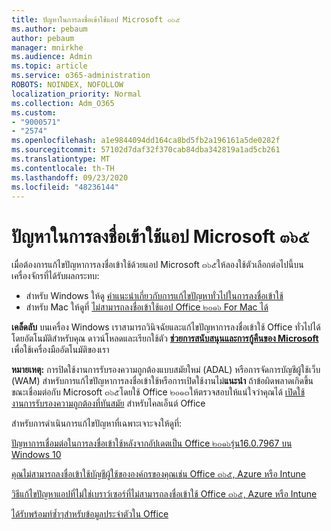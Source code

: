 ```yaml
---
title: ปัญหาในการลงชื่อเข้าใช้แอป Microsoft ๓๖๕
ms.author: pebaum
author: pebaum
manager: mnirkhe
ms.audience: Admin
ms.topic: article
ms.service: o365-administration
ROBOTS: NOINDEX, NOFOLLOW
localization_priority: Normal
ms.collection: Adm_O365
ms.custom:
- "9000571"
- "2574"
ms.openlocfilehash: a1e9844094dd164ca8bd5fb2a196161a5de0282f
ms.sourcegitcommit: 57102d7daf32f370cab84dba342819a1ad5cb261
ms.translationtype: MT
ms.contentlocale: th-TH
ms.lasthandoff: 09/23/2020
ms.locfileid: "48236144"
---
```

# <a name="issues-signing-into-microsoft-365-apps"></a>ปัญหาในการลงชื่อเข้าใช้แอป Microsoft ๓๖๕

เมื่อต้องการแก้ไขปัญหาการลงชื่อเข้าใช้ด้วยแอป Microsoft ๓๖๕ให้ลองใช้ตัวเลือกต่อไปนี้บนเครื่องจักรที่ได้รับผลกระทบ:  

- สำหรับ Windows ให้ดู [คำแนะนำเกี่ยวกับการแก้ไขปัญหาทั่วไปในการลงชื่อเข้าใช้](https://docs.microsoft.com/office365/troubleshoot/administration/disabling-adal-wam-not-recommended#recommendations-on-resolving-common-sign-in-issues)
- สำหรับ Mac ให้ดูที่  [ไม่สามารถลงชื่อเข้าใช้แอป Office ๒๐๑๖ For Mac ได้](https://docs.microsoft.com/office365/troubleshoot/authentication/sign-in-to-office-2016-for-mac-fail)

**เคล็ดลับ** บนเครื่อง Windows เราสามารถวินิจฉัยและแก้ไขปัญหาการลงชื่อเข้าใช้ Office ทั่วไปได้โดยอัตโนมัติสำหรับคุณ ดาวน์โหลดและเรียกใช้ตัว  **[ช่วยการสนับสนุนและการกู้คืนของ Microsoft](https://aka.ms/SaRA-OfficeSignInScenario)** เพื่อใช้เครื่องมืออัตโนมัติของเรา

**หมายเหตุ:** การปิดใช้งานการรับรองความถูกต้องแบบสมัยใหม่ (ADAL) หรือการจัดการบัญชีผู้ใช้เว็บ (WAM) สำหรับการแก้ไขปัญหาการลงชื่อเข้าใช้หรือการเปิดใช้งานไม่**แนะนำ** ถ้าข้อผิดพลาดเกิดขึ้นขณะเชื่อมต่อกับ Microsoft ๓๖๕โดยใช้ Office ๒๐๑๓ให้ตรวจสอบให้แน่ใจว่าคุณได้ [เปิดใช้งานการรับรองความถูกต้องที่ทันสมัย](https://docs.microsoft.com/microsoft-365/admin/security-and-compliance/enable-modern-authentication)  สำหรับไคลเอ็นต์ Office

สำหรับการดำเนินการแก้ไขปัญหาที่เฉพาะเจาะจงให้ดูที่:

[ปัญหาการเชื่อมต่อในการลงชื่อเข้าใช้หลังจากอัปเดตเป็น Office ๒๐๑๖รุ่น16.0.7967 บน Windows 10](https://docs.microsoft.com/office365/troubleshoot/administration/connection-issue-when-sign-in-office-2016)  

[คุณไม่สามารถลงชื่อเข้าใช้บัญชีผู้ใช้ขององค์กรของคุณเช่น Office ๓๖๕, Azure หรือ Intune](https://docs.microsoft.com/office365/troubleshoot/authentication/sign-in-to-office-365-azure-intune)

[วิธีแก้ไขปัญหาแอปที่ไม่ใช่เบราว์เซอร์ที่ไม่สามารถลงชื่อเข้าใช้ Office ๓๖๕, Azure หรือ Intune](https://support.office.com/article/how-to-troubleshoot-non-browser-apps-that-can-t-sign-in-to-office-365-azure-or-intune-3ba1b268-66f6-462c-b0e5-070f5c2603c1?ui=en-US&rs=en-US&ad=US)

[ได้รับพร้อมท์ซ้ำๆสำหรับข้อมูลประจำตัวใน Office](https://docs.microsoft.com/office365/troubleshoot/authentication/access-denied-when-connect-to-office-365)